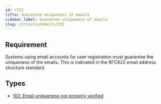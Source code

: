 ```yaml
---
id: r121
title: Guarantee uniqueness of emails
sidebar_label: Guarantee uniqueness of emails
slug: /criteria/emails/121
---
```


## Requirement

Systems using email accounts
for user registration must guarantee
the uniqueness of the emails.
This is indicated in the RFC822
email address structure standard.

## Types

- [102. Email uniqueness not properly verified](/types/102)

